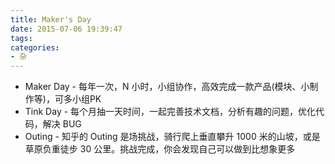 ```yaml
---
title: Maker's Day
date: 2015-07-06 19:39:47
tags:
categories: 
- 杂
---
```


- Maker Day - 每年一次，N 小时，小组协作，高效完成一款产品(模块、小制作等)，可多小组PK 
- Tink Day - 每个月抽一天时间，一起完善技术文档，分析有趣的问题，优化代码，解决 BUG 
- Outing - 知乎的 Outing 是场挑战，骑行爬上垂直攀升 1000 米的山坡，或是草原负重徒步 30 公里。挑战完成，你会发现自己可以做到比想象更多